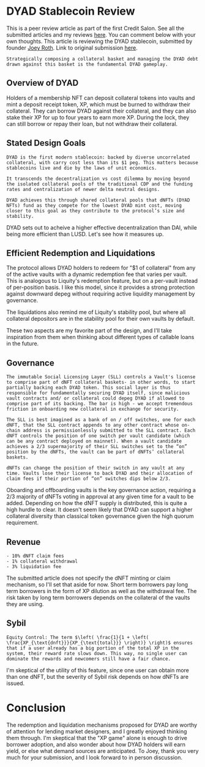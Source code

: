 # DYAD Stablecoin Review

This is a peer review article as part of the first Credit Salon. See all the submitted articles and my reviews [here](https://onetruekirk.github.io/). You can comment below with your own thoughts. This article is reviewing the DYAD stablecoin, submitted by founder [Joey Roth](https://twitter.com/joeyroth). Link to original submission [here](https://www.notion.so/dyadstable/DYAD-SSOT-441278f1a75c4760bbd0cac5dc8505bb?pvs=4
).

```
Strategically composing a collateral basket and managing the DYAD debt drawn against this basket is the fundamental DYAD gameplay. 
```

## Overview of DYAD

Holders of a membership NFT can deposit collateral tokens into vaults and mint a deposit receipt token, XP, which must be burned to withdraw their collateral. They can borrow DYAD against their collateral, and they can also stake their XP for up to four years to earn more XP. During the lock, they can still borrow or repay their loan, but not withdraw their collateral.

## Stated Design Goals

```
DYAD is the first modern stablecoin: backed by diverse uncorrelated collateral, with carry cost less than its $1 peg. This matters because stablecoins live and die by the laws of unit economics. 

It transcends the decentralization vs cost dilemma by moving beyond the isolated collateral pools of the traditional CDP and the funding rates and centralization of newer delta neutral designs. 

DYAD achieves this through shared collateral pools that dNFTs (DYAD NFTs) fund as they compete for the lowest DYAD mint cost, moving closer to this goal as they contribute to the protocol’s size and stability.
```

DYAD sets out to acheive a higher effective decentralization than DAI, while being more efficient than LUSD. Let's see how it measures up.

## Efficient Redemption and Liquidations

The protocol allows DYAD holders to redeem for "$1 of collateral" from any of the active vaults with a dynamic redemption fee that varies per vault. This is analogous to Liquity's redemption feature, but on a per-vault instead of per-position basis. I like this model, since it provides a strong protection against downward depeg without requiring active liquidity management by governance.

The liquidations also remind me of Liquity's stability pool, but where all collateral depositors are in the stability pool for their own vaults by default.

These two aspects are my favorite part of the design, and I'll take inspiration from them when thinking about different types of callable loans in the future.

## Governance

```
The immutable Social Licensing Layer (SLL) controls a Vault's license to comprise part of dNFT collateral baskets- in other words, to start partially backing each DYAD token. This social layer is thus responsible for fundamentally securing DYAD itself, since malicious vault contracts and/ or collateral could depeg DYAD if allowed to comprise part of its backing. The bar is high - we accept tremendous friction in onboarding new collateral in exchange for security. 

The SLL is best imagined as a bank of on / off switches, one for each dNFT, that the SLL contract appends to any other contract whose on-chain address is permissionlessly submitted to the SLL contract. Each dNFT controls the position of one switch per vault candidate (which can be any contract deployed on mainnet). When a vault candidate achieves a 2/3 supermajority of their SLL switches set to the “on” position by the dNFTs, the vault can be part of dNFTs’ collateral baskets.

dNFTs can change the position of their switch in any vault at any time. Vaults lose their license to back DYAD and their allocation of claim fees if their portion of “on” switches dips below 2/3.
```

Oboarding and offboarding vaults is the key governance action, requiring a 2/3 majority of dNFTs voting in approval at any given time for a vault to be added. Depending on how the dNFT supply is distributed, this is quite a high hurdle to clear. It doesn't seem likely that DYAD can support a higher collateral diversity than classical token governance given the high quorum requirement.

## Revenue

```
- 10% dNFT claim fees
- 1% collateral withdrawal
- 3% liquidation fee
```
The submitted article does not specify the dNFT minting or claim mechanism, so I'll set that aside for now. Short term borrowers pay long term borrowers in the form of XP dilution as well as the withdrawal fee. The risk taken by long term borrowers depends on the collateral of the vaults they are using.

## Sybil

```
Equity Control: The term $\left( \frac{1}{1 + \left( \frac{XP_{\text{dnft}}}{XP_{\text{total}}} \right)} \right)$ ensures that if a user already has a big portion of the total XP in the system, their reward rate slows down. This way, no single user can dominate the rewards and newcomers still have a fair chance.
```

I'm skeptical of the utility of this feature, since one user can obtain more than one dNFT, but the severity of Sybil risk depends on how dNFTs are issued.

# Conclusion

The redemption and liquidation mechanisms proposed for DYAD are worthy of attention for lending market designers, and I greatly enjoyed thinking them through. I'm skeptical that the "XP game" alone is enough to drive borrower adoption, and also wonder about how DYAD holders will earn yield, or else what demand sources are anticipated. To Joey, thank you very much for your submission, and I look forward to in person discussion.

<script src="https://utteranc.es/client.js"
        repo="OneTrueKirk/onetruekirk.github.io"
        issue-term="pathname"
        label="comment"
        theme="github-light"
        crossorigin="anonymous"
        async>
</script>